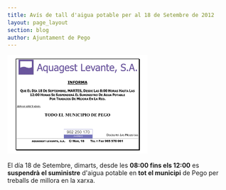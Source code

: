```yaml
---
title: Avís de tall d'aigua potable per al 18 de Setembre de 2012
layout: page_layout
section: blog
author: Ajuntament de Pego
---
```


<a class="salone-image center" href="/images/news/20120917_TallDaigua_big.png">
	<img src="/images/news/20120917_TallDaigua_small.png" alt="tall d'aigua potable" />
</a>

El día 18 de Setembre, dimarts, desde les **08:00 fins els 12:00** es **suspendrà el suministre** d'aigua potable en **tot el municipi** de Pego per treballs de millora en la xarxa.